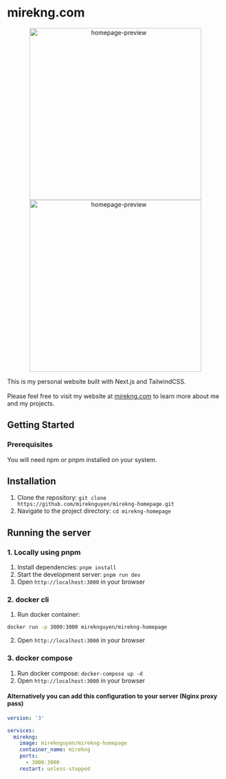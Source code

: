 # mirekng.com

<p align="center">
<img width="400" alt="homepage-preview" style="display:inline;" src="https://user-images.githubusercontent.com/65291610/221811754-7a217237-9c91-454a-ad6e-fedf0a0804c6.jpg">
<img width="400" alt="homepage-preview" style="display:inline;" src="https://user-images.githubusercontent.com/65291610/221811458-a42a75a9-f498-41da-b216-332b9d87eb50.jpg">
</p>

This is my personal website built with Next.js and TailwindCSS.<br>
<br>
Please feel free to visit my website at [mirekng.com](https://mirekng.com/) to learn more about me and my projects.

## Getting Started

### Prerequisites

You will need npm or pnpm installed on your system.

## Installation

1. Clone the repository: `git clone https://github.com/mireknguyen/mirekng-homepage.git`
2. Navigate to the project directory: `cd mirekng-homepage`

## Running the server

### 1. Locally using pnpm

1. Install dependencies: `pnpm install`
2. Start the development server: `pnpm run dev`
3. Open `http://localhost:3000` in your browser

### 2. docker cli

1. Run docker container:
```bash
docker run -p 3000:3000 mireknguyen/mirekng-homepage
```
2. Open `http://localhost:3000` in your browser

### 3. docker compose

1. Run docker compose: `docker-compose up -d`
2. Open `http://localhost:3000` in your browser

#### Alternatively you can add this configuration to your server (Nginx proxy pass)
```yml
version: '3'

services:
  mirekng:
    image: mireknguyen/mirekng-homepage
    container_name: mirekng
    ports:
      - 3000:3000
    restart: unless-stopped
```
